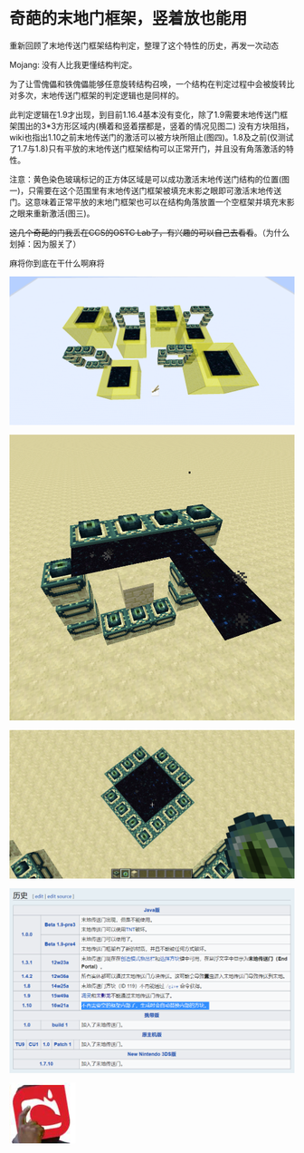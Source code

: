 # 奇葩的末地门框架，竖着放也能用

重新回顾了末地传送门框架结构判定，整理了这个特性的历史，再发一次动态

Mojang: 没有人比我更懂结构判定。 



为了让雪傀儡和铁傀儡能够任意旋转结构召唤，一个结构在判定过程中会被旋转比对多次，末地传送门框架的判定逻辑也是同样的。 

此判定逻辑在1.9才出现，到目前1.16.4基本没有变化，除了1.9需要末地传送门框架围出的3*3方形区域内(横着和竖着摆都是，竖着的情况见图二) 没有方块阻挡，wiki也指出1.10之前末地传送门的激活可以被方块所阻止(图四)。1.8及之前(仅测试了1.7与1.8)只有平放的末地传送门框架结构可以正常开门，并且没有角落激活的特性。

注意：黄色染色玻璃标记的正方体区域是可以成功激活末地传送门结构的位置(图一)，只需要在这个范围里有末地传送门框架被填充末影之眼即可激活末地传送门。这意味着正常平放的末地门框架也可以在结构角落放置一个空框架并填充末影之眼来重新激活(图三)。

~~这几个奇葩的门我丢在CCS的OSTC Lab了，有兴趣的可以自己去看看~~。（为什么划掉：因为服关了）

麻将你到底在干什么啊麻将


![image1](./img/image1.png)

![image2](./img/image2.png)

![image3](./img/image3.png)

![image4](./img/image4.png)

![image5](./img/image5.png)